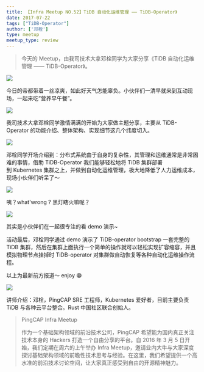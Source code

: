 ```yaml
---
title: 【Infra Meetup NO.52】TiDB 自动化运维管理 —— TiDB-Operator》
date: 2017-07-22
tags: ["TiDB-Operator"]
author: ['邓栓']
type: meetup
meetup_type: review
---
```


> 今天的 Meetup，由我司技术大拿邓栓同学为大家分享《TiDB 自动化运维管理 —— TiDB-Operator》。

![](http://upload-images.jianshu.io/upload_images/542677-8055c5269fc64c8b?imageMogr2/auto-orient/strip%7CimageView2/2/w/1240)

今日的帝都带着一丝凉爽，如此好天气怎能辜负。小伙伴们一清早就来到互动现场，一起来吃“营养早午餐”。

![](http://upload-images.jianshu.io/upload_images/542677-e2394095d86c6868?imageMogr2/auto-orient/strip%7CimageView2/2/w/1240)

我司技术大拿邓栓同学激情满满的开始为大家做主题分享，主要从 TiDB-Operator 的功能介绍、整体架构、实现细节这几个纬度切入。

![](http://upload-images.jianshu.io/upload_images/542677-7236f4703ae1d0a8?imageMogr2/auto-orient/strip%7CimageView2/2/w/1240)

邓栓同学开场介绍到：分布式系统由于自身的复杂性，其管理和运维通常是非常困难的事情，借助 TiDB-Operator 我们能够轻松地将 TiDB 集群部署到 Kubernetes 集群之上，并做到自动化运维管理，极大地降低了人力运维成本，现场小伙伴们听呆了～

![](http://upload-images.jianshu.io/upload_images/542677-917813604cce13aa?imageMogr2/auto-orient/strip%7CimageView2/2/w/1240)

咦？what'wrong ? 黑灯瞎火嘛呢？

![](http://upload-images.jianshu.io/upload_images/542677-d8947eaddc2c3ec7?imageMogr2/auto-orient/strip%7CimageView2/2/w/1240)

其实是小伙伴们在一起很专注的看 demo 演示~

活动最后，邓栓同学通过 demo 演示了 TiDB-operator bootstrap 一套完整的 TiDB 集群，然后在集群上面执行一个简单的操作就可以轻松实现扩容缩容，并且模拟物理节点挂掉时 TiDB-operator 对集群做自动恢复等各种自动化运维操作流程。

以上为最新前方报道～ enjoy 😁



![](http://upload-images.jianshu.io/upload_images/542677-0dd355cc535b7104?imageMogr2/auto-orient/strip%7CimageView2/2/w/1240)

讲师介绍：邓栓，PingCAP SRE 工程师，Kubernetes 爱好者，目前主要负责 TiDB 与各种云平台整合。Rust 中国社区联合创始人。


>PingCAP Infra Meetup
>
>作为一个基础架构领域的前沿技术公司，PingCAP 希望能为国内真正关注技术本身的 Hackers 打造一个自由分享的平台。自 2016 年 3 月 5 日开始，我们定期在周六的上午举办 Infra Meetup，邀请业内大牛与大家深度探讨基础架构领域的前瞻性技术思考与经验。在这里，我们希望提供一个高水准的前沿技术讨论空间，让大家真正感受到自由的开源精神魅力。
